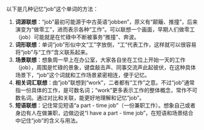 以下是几种记忆“job”这个单词的方法：
1. **词源联想**：“job”最初可能源于中古英语“jobben”，原义有“颠簸、推撞”，后来演变为“做零工”，进而表示各种“工作”。可以联想一个画面，早期人们做零工（job）可能就是在忙碌中不断被事务“推撞”、奔波。 
2. **词形联想**：单词“job”形似中文“工”字放倒，“工”代表工作，这样就可以很容易将“job”与“工作”含义联系起来。 
3. **场景联想**：想象周一早上在办公室，大家各自坐在工位上开始一天的工作（job），周围是忙碌的景象，键盘敲击声、同事交流声此起彼伏，在这种具体场景下，“job”这个词就和工作场景紧密相连，便于记忆。 
4. **相关词汇联想**：由“job”联想到“work”，二者都有“工作”之意。不过“job”通常指一份具体的工作，是可数名词；“work”更多表示工作的整体概念，常作不可数名词。通过对比和关联，能更好地理解和记忆“job”。 
5. **短语联想**：记住常见短语“a part - time job”（一份兼职工作）。想象自己或者身边有人在做兼职，边做边说“I have a part - time job”，在短语和场景结合中记住“job”的含义与用法。 